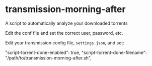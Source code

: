 # transmission-morning-after

A script to automatically analyze your downloaded torrents

Edit the conf file and set the correct user, password, etc.

Edit your transmission config file, `settings.json`, and set:

  "script-torrent-done-enabled": true,
  "script-torrent-done-filename": "/path/to/transmission-morning-after.sh",
  
